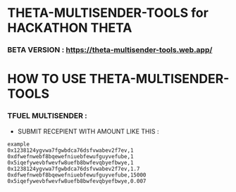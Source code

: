 # THETA-MULTISENDER-TOOLS for HACKATHON THETA

### BETA VERSION : https://theta-multisender-tools.web.app/



# HOW TO USE THETA-MULTISENDER-TOOLS
 
 ### TFUEL MULTISENDER : 
 - SUBMIT RECEPIENT WITH AMOUNT LIKE THIS : 
 ``` 
 example 
 0x1238124ygvwa7fgwbdca76dsfvwabev2f7ev,1
 0xdfwefnwebf8bqewefniuebfewufguyvefube,1
 0x5iqefywevbfwevfw8uefb8bwfevqbyefbwye,1
 0x1238124ygvwa7fgwbdca76dsfvwabev2f7ev,1.7
 0xdfwefnwebf8bqewefniuebfewufguyvefube,15000
 0x5iqefywevbfwevfw8uefb8bwfevqbyefbwye,0.007
 ```
 
